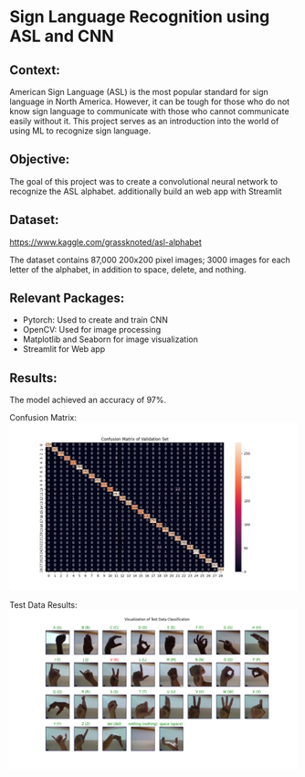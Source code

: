 # Sign Language Recognition using ASL and CNN

## Context:
American Sign Language (ASL) is the most popular standard for sign language in North America. However, it can be tough for those who do not know sign language to communicate with those who cannot communicate easily without it. This project serves as an introduction into the world of using ML to recognize sign language.

## Objective:
The goal of this project was to create a convolutional neural network to recognize the  ASL alphabet.
additionally build an web app with Streamlit

## Dataset:
https://www.kaggle.com/grassknoted/asl-alphabet


The dataset contains 87,000 200x200 pixel images; 3000 images for each letter of the alphabet, in addition to space, delete, and nothing. 

## Relevant Packages:
* Pytorch: Used to create and train CNN
* OpenCV: Used for image processing
* Matplotlib and Seaborn for image visualization
* Streamlit for Web app

## Results:
The model achieved an accuracy of 97%.

Confusion Matrix:
![alt text](https://github.com/mvvr/INT247-SLR-ASL-Project/blob/main/cf_matrix.png)

Test Data Results:
![alt text](https://github.com/mvvr/INT247-SLR-ASL-Project/blob/main/test_results.png)

